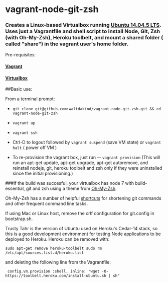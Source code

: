# vagrant-node-git-zsh
### Creates a Linux-based Virtualbox running [Ubuntu 14.04.5 LTS](http://releases.ubuntu.com/trusty/ "Trusty Tahr"). Uses just a Vagrantfile and shell script to install Node, Git, Zsh (with Oh-My-Zsh), Heroku toolbelt, and mount a shared folder ( called "share") in the vagrant user's home folder.

Pre-requisites:

#### [Vagrant](https://www.vagrantup.com/ "Vagrant website")

#### [Virtualbox](https://www.virtualbox.org/wiki/Downloads "Oracle's Virtualbox Website")

##Basic use:

From a terminal prompt:

* `git clone git@github.com:waltdakind/vagrant-node-git-zsh.git && cd vagrant-node-git-zsh`
 
* `vagrant up`

* `vagrant ssh`

* Ctrl-D to logout followed by `vagrant suspend` (save VM state)
or `vagrant halt` ( power off VM )

* To re-provision the vagrant box, just run --      `vagrant provision` (This will run an apt-get update, apt-get upgrade, apt-get autoremove, and reinstall nodejs, git, heroku toolbelt and zsh only if they were uninstalled since the initial provisioning.)

###If the build was succesful, your virtualbox has node 7 with build-essential, git and zsh using a theme from [Oh-My-Zsh](http://ohmyz.sh/ "Oh-My-Zsh Website").

Oh-My-Zsh has a number of helpful [shortcuts]("https://github.com/robbyrussell/oh-my-zsh/wiki/Cheatsheet") for shortening git commands and other frequent command line tasks.

If using Mac or Linux host, remove the crlf configuration for git.config in bootstrap.sh.

Trusty Tahr is the version of Ubuntu used on Heroku's Cedar-14 stack, so this is a good development environment for testing Node applications to be deployed to Heroku. Heroku can be removed with:


` sudo apt-get remove heroku-toolbelt
  sudo rm /etc/apt/sources.list.d/heroku.list `

and deleting the following line from the Vagrantfile:


` config.vm.provision :shell, inline: "wget -O- https://toolbelt.heroku.com/install-ubuntu.sh | sh"`



